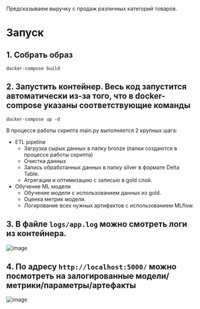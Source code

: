 Предсказываем выручку с продаж различных категорий товаров.

# Запуск
## 1. Собрать образ
   
``docker-compose build``
  
## 2. Запустить контейнер. Весь код запустится автоматически из-за того, что в docker-compose указаны соответствующие команды
   
``docker-compose up -d``

В процессе работы скрипта main.py выполняется 2 крупных шага:
- ETL pipeline
   - Загрузка сырых данных в папку bronze  (папки создаются в процессе работы скрипта)
   - Очистка данных
   - Запись обработанных данных в папку silver в формате Delta Table.
   - Агрегации и оптимизацию с записью в gold слой.
- Обучение ML модели
   - Обучение модели с использованием данных из gold.
   - Оценка метрик модели.
   - Логирование всех нужных артифактов с использованием MLflow.

## 3. В файле ``logs/app.log`` можно смотреть логи из контейнера.
   
![image](https://github.com/user-attachments/assets/4bafedc8-111b-4b69-9995-eba0d7b3ca04)

## 4. По адресу ``http://localhost:5000/`` можно посмотреть на залогированные модели/метрики/параметры/артефакты
   
![image](https://github.com/user-attachments/assets/b498e6a4-0f9f-47c8-ba7e-b44d7858cc70)

